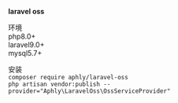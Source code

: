 **laravel oss**<br>

环境<br>
php8.0+<br>
laravel9.0+<br>
mysql5.7+<br>

安装<br>
`composer require aphly/laravel-oss` <br>
`php artisan vendor:publish --provider="Aphly\LaravelOss\OssServiceProvider"` <br>

